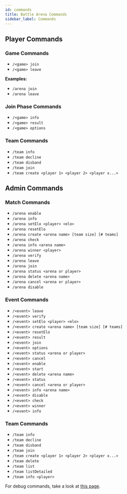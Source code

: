 ```yaml
---
id: commands
title: Battle Arena Commands
sidebar_label: Commands
---
```


## Player Commands

### Game Commands
* `/<game> join`
* `/<game> leave`

**Examples:**
* `/arena join`
* `/arena leave`

### Join Phase Commands
* `/<game> info`
* `/<game> result`
* `/<game> options`
  
### Team Commands
* `/team info`
* `/team decline`
* `/team disband`
* `/team join`
* `/team create <player 1> <player 2> <player x...>`

## Admin Commands

### Match Commands
* `/arena enable`
* `/arena info`
* `/arena setElo <player> <elo>`
* `/arena resetElo`
* `/arena create <arena name> [team size] [# teams]`
* `/arena check`
* `/arena info <arena name>`
* `/arena winner <player>`
* `/arena verify`
* `/arena leave`
* `/arena join`
* `/arena status <arena or player>`
* `/arena delete <arena name>`
* `/arena cancel <arena or player>`
* `/arena disable`
  
### Event Commands
* `/<event> leave`
* `/<event> verify`
* `/<event> setElo <player> <elo>`
* `/<event> create <arena name> [team size] [# teams]`
* `/<event> resetElo`
* `/<event> result`
* `/<event> join`
* `/<event> options`
* `/<event> status <arena or player>`
* `/<event> cancel`
* `/<event> enable`
* `/<event> start`
* `/<event> delete <arena name>`
* `/<event> status`
* `/<event> cancel <arena or player>`
* `/<event> info <arena name>`
* `/<event> disable`
* `/<event> check`
* `/<event> winner`
* `/<event> info`
  
### Team Commands
* `/team info`
* `/team decline`
* `/team disband`
* `/team join`
* `/team create <player 1> <player 2> <player x...>`
* `/team delete`
* `/team list`
* `/team listDetailed`
* `/team info <player>`
 
For debug commands, take a look at [this page](ba/config/debug.md).
